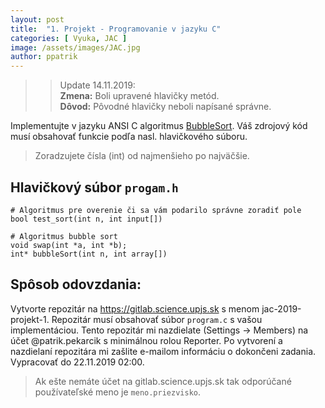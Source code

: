 ```yaml
---
layout: post
title:  "1. Projekt - Programovanie v jazyku C"
categories: [ Vyuka, JAC ]
image: /assets/images/JAC.jpg
author: ppatrik
---
```


>> Update 14.11.2019: \
>> **Zmena:** Boli upravené hlavičky metód. \
>> **Dôvod:** Pôvodné hlavičky neboli napísané správne.

Implementujte v jazyku ANSI C algoritmus [BubbleSort](https://en.wikipedia.org/wiki/Bubble_sort). Váš zdrojový kód musí obsahovať funkcie podľa nasl. hlavičkového súboru.

> Zoradzujete čísla (int) od najmenšieho po najväčšie.

## Hlavičkový súbor `progam.h`

```
# Algoritmus pre overenie či sa vám podarilo správne zoradiť pole
bool test_sort(int n, int input[])

# Algoritmus bubble sort
void swap(int *a, int *b);
int* bubbleSort(int n, int array[])
```

## Spôsob odovzdania:

Vytvorte repozitár na https://gitlab.science.upjs.sk s menom jac-2019-projekt-1. Repozitár musí obsahovať súbor `program.c` s vašou implementáciou. Tento repozitár mi nazdielate (Settings -> Members) na účet @patrik.pekarcik s minimálnou rolou Reporter. Po vytvorení a nazdielaní repozitára mi zašlite e-mailom informáciu o dokončeni zadania. \
Vypracovať do 22.11.2019 02:00.
> Ak ešte nemáte účet na gitlab.science.upjs.sk tak odporúčané používateľské meno je `meno.priezvisko`.
